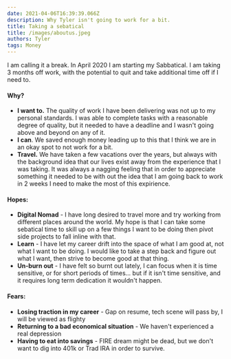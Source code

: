 ```yaml
---
date: 2021-04-06T16:39:39.066Z 
description: Why Tyler isn't going to work for a bit.
title: Taking a sebatical
title: /images/aboutus.jpeg
authors: Tyler
tags: Money
---
```

I am calling it a break. In April 2020 I am starting my Sabbatical. I am taking 3 months off work, with the potential to quit and take additional time off if I need to.

#### Why?

* **I want to.** The quality of work I have been delivering was not up to my personal standards. I was able to complete tasks with a reasonable degree of quality, but it needed to have a deadline and I wasn't going above and beyond on any of it.
* **I can**. We saved enough money leading up to this that I think we are in an okay spot to not work for a bit.
* **Travel.** We have taken a few vacations over the years, but always with the background idea that our lives exist away from the experience that I was taking. It was always a nagging feeling that in order to appreciate something it needed to be with out the idea that I am going back to work in 2 weeks I need to make the most of this expirience.

#### Hopes:

* **Digital Nomad** - I have long desired to travel more and try working from different places around the world. My hope is that I can take some sebatical time to skill up on a few things I want to be doing then pivot side projects to fall inline with that.
* **Learn** - I have let my career drift into the space of what I am good at, not what I want to be doing. I would like to take a step back and figure out what I want, then strive to become good at that thing.
* **Un-burn out** - I have felt so burnt out lately, I can focus when it is time sensitive, or for short periods of times... but if it isn't time sensitive, and it requires long term dedication it wouldn't happen.

#### Fears:

* **Losing traction in my career** - Gap on resume, tech scene will pass by, I will be viewed as flighty
* **Returning to a bad economical situation** - We haven't experienced a real depression
* **Having to eat into savings** - FIRE dream might be dead, but we don't want to dig into 401k or Trad IRA in order to survive.